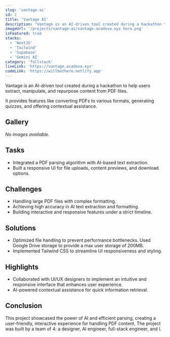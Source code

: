 ```yaml
---
slug: 'vantage-ai'
id: 2
title: 'Vantage AI'
description: "Vantage is an AI-driven tool created during a hackathon to help users extract, manipulate, and repurpose content from PDF files."
imageUrl: '/projects/vantage-ai/vantage.acadeva.xyz hero.png'
isFeatured: true
stacks:
  - 'NextJS'
  - 'Tailwind'
  - 'Supabase'
  - 'Gemini AI'
category: 'fullstack'
liveLink: 'https://vantage.acadeva.xyz'
codeLink: 'https://willbethere.netlify.app'
---
```


Vantage is an AI-driven tool created during a hackathon to help users extract, manipulate, and repurpose content from PDF files.

It provides features like converting PDFs to various formats, generating quizzes, and offering contextual assistance.

## Gallery
_No images available._

## Tasks
- Integrated a PDF parsing algorithm with AI-based text extraction.
- Built a responsive UI for file uploads, content previews, and download options.

## Challenges
- Handling large PDF files with complex formatting.
- Achieving high accuracy in AI text extraction and formatting.
- Building interactive and responsive features under a strict timeline.

## Solutions
- Optimized file handling to prevent performance bottlenecks. Used Google Drive storage to provide a max user storage of 200MB.
- Implemented Tailwind CSS to streamline UI responsiveness and styling.

## Highlights
- Collaborated with UI/UX designers to implement an intuitive and responsive interface that enhances user experience.
- AI-powered contextual assistance for quick information retrieval.

## Conclusion
This project showcased the power of AI and efficient parsing, creating a user-friendly, interactive experience for handling PDF content. The project was built by a team of 4: a designer, AI engineer, full-stack engineer, and I.
